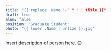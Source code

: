 ```yaml
---
title: "{{ replace .Name "-" " " | title }}"
draft: true
alum: false
position: "Graduate Student"
photo: "{{ lower .Name | urlize }}.jpg"
---
```


Insert description of person here. 🙃

